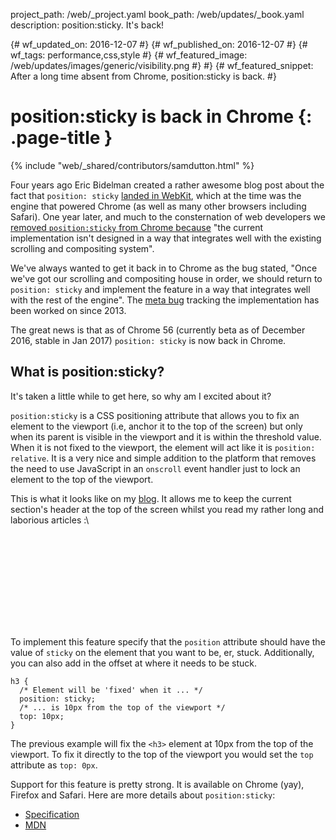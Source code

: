 project_path: /web/_project.yaml
book_path: /web/updates/_book.yaml
description: position:sticky. It's back!

{# wf_updated_on: 2016-12-07 #}
{# wf_published_on: 2016-12-07 #}
{# wf_tags: performance,css,style #}
{# wf_featured_image: /web/updates/images/generic/visibility.png #} #}
{# wf_featured_snippet: After a long time absent from Chrome, position:sticky is back. #}

# position:sticky is back in Chrome {: .page-title }

{% include "web/_shared/contributors/samdutton.html" %}

Four years ago Eric Bidelman created a rather awesome blog post about the fact that
`position: sticky` [landed in
WebKit](/web/updates/2012/08/Stick-your-landings-position-sticky-lands-in-WebKit),
which at the time was the engine that powered Chrome (as well as many other
browsers including Safari). One year later, and much to the consternation of web
developers we [removed `position:sticky` from Chrome
because](https://bugs.chromium.org/p/chromium/issues/detail?id=389638#c4) "the
current implementation isn't designed in a way that integrates well with the
existing scrolling and compositing system".

We've always wanted to get it back in to Chrome as the bug stated, "Once we've
got our scrolling and compositing house in order, we should return to `position:
sticky` and implement the feature in a way that integrates well with the rest of
the engine". The [meta
bug](https://bugs.chromium.org/p/chromium/issues/detail?id=231752) tracking the
implementation has been worked on since 2013.

The great news is that as of Chrome 56 (currently beta as of December 2016,
stable in Jan 2017) `position: sticky` is now back in Chrome.

## What is position:sticky?

It's taken a little while to get here, so why am I excited about it?

`position:sticky` is a CSS positioning attribute that allows you to fix an
element to the viewport (i.e, anchor it to the top of the screen)
but only when its parent is visible in the viewport and it is within the
threshold value. When it is not fixed to the viewport, the element will act like
it is `position: relative`. It is a very nice and simple addition to the
platform that removes the need to use JavaScript in an `onscroll` event handler
just to lock an element to the top of the viewport.

This is what it looks like on my [blog](https://paul.kinlan.me/). It allows me
to keep the current section's header at the top of the screen whilst you read my
rather long and laborious articles :\


<div class="video-wrapper">
  <iframe class="devsite-embedded-youtube-video" data-video-id="2EmbqcTMqQw"
          data-autohide="1" data-showinfo="0" frameborder="0" allowfullscreen>
  </iframe>
</div>

To implement this feature specify that the `position` attribute
should have the value of `sticky` on the element that you want to be, er, stuck.
Additionally, you can also add in the offset at where it needs to be stuck.

    h3 {
      /* Element will be 'fixed' when it ... */
      position: sticky;
      /* ... is 10px from the top of the viewport */
      top: 10px;
    }

The previous example will fix the `<h3>` element at 10px from the top of the
viewport. To fix it directly to the top of the viewport you would set
the `top` attribute as `top: 0px`.

Support for this feature is pretty strong. It is available on Chrome (yay),
Firefox and Safari. Here are more details about `position:sticky`:

* [Specification](https://drafts.csswg.org/css-position/#sticky-pos)
* [MDN](https://developer.mozilla.org/en/docs/Web/CSS/position#Sticky_positioning)
